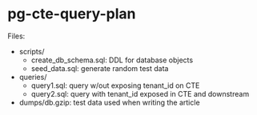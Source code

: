 # pg-cte-query-plan

Files:

- scripts/
  - create_db_schema.sql: DDL for database objects
  - seed_data.sql: generate random test data
- queries/
  - query1.sql: query w/out exposing tenant_id on CTE
  - query2.sql: query with tenant_id exposed in CTE and downstream
- dumps/db.gzip: test data used when writing the article
